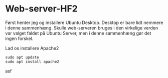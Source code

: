 # Web-server-HF2

Først henter jeg og installere Ubuntu Desktop. Desktop er bare lidt nemmere i denne sammenhæng. Skulle web-serveren bruges i den virkelige verden var valget faldet på Ubuntu Server, men i denne sammenhæng gør det ingen forskel.

Lad os installere Apache2
 
 ```
sudo apt update
sudo apt install apache2
```

asf
